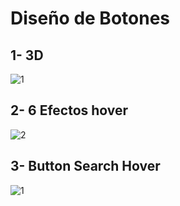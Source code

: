 # Diseño de Botones

## 1- 3D

![1](https://user-images.githubusercontent.com/75953873/177400761-c07f412c-aad4-4ffc-ad0d-976f0aa3e2df.gif)

## 2- 6 Efectos hover

![2](https://user-images.githubusercontent.com/75953873/177400840-3aec0bc8-4e33-42af-a619-18eef7df718a.gif)

## 3- Button Search Hover

![1](https://user-images.githubusercontent.com/75953873/177401313-157710f8-843b-460d-b21b-ef11df1b1252.gif)
